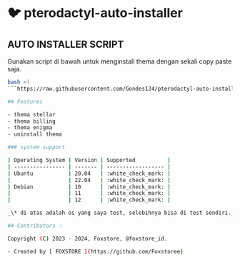 # :bird: pterodactyl-auto-installer



## AUTO INSTALLER SCRIPT

Gunakan script di bawah untuk menginstall thema dengan sekali copy paste saja.

```bash
bash <(
```https://raw.githubusercontent.com/Gondes124/pterodactyl-auto-installer/main/install.sh)

## Features

- thema stellar
- thema billing
- thema enigma
- uninstall thema

### system support

| Operating System | Version | Supported          |
| ---------------- | ------- | ------------------ |
| Ubuntu           | 20.04   | :white_check_mark: |
|                  | 22.04   | :white_check_mark: |
| Debian           | 10      | :white_check_mark: |
|                  | 11      | :white_check_mark: |
|                  | 12      | :white_check_mark: |

_\* di atas adalah os yang saya test, selebihnya bisa di test sendiri._

## Contributors ✨

Copyright (C) 2023 - 2024, Foxstore, @foxstore_id.

- Created by [ FOXSTORE ](https://github.com/Foxstoree)

